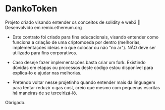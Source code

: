 # DankoToken
Projeto criado visando entender os conceitos de solidity e web3  || Desenvolvido em remix.ethereum.org

*  Este contrato foi criado para fins educacionais, visando entender como funciona a criação de uma criptomoeda por dentro (melhorias, implementações ideias e o que colocar ou não "no ar"). NÃO deve ser utilizado para fins corporativos.
*  Caso deseje fazer implementações basta criar um fork. Existindo dúvidas em etapas ou processos deste código estou disponível para explica-lo e ajudar nas melhorias.

*  Pretendo voltar nesse projetinho quando entender mais da linguagem para tentar reduzir o gas cost, creio que mesmo com pequenas escritas há maneiras de se terceirizá-ló.

Obrigado.
